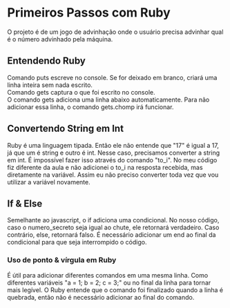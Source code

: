 # Primeiros Passos com Ruby
O projeto é de um jogo de advinhação onde o usuário precisa advinhar qual é o número advinhado pela máquina.

## Entendendo Ruby
Comando puts escreve no console. Se for deixado em branco, criará uma linha inteira sem nada escrito.<br>
Comando gets captura o que foi escrito no console.<br>
O comando gets adiciona uma linha abaixo automaticamente. Para não adicionar essa linha, o comando gets.chomp irá funcionar. 

## Convertendo String em Int
Ruby é uma linguagem tipada. Então ele não entende que "17" é igual a 17, já que um é string e outro é int. Nesse caso, precisamos converter a string em int. É impossível fazer isso através do comando "to_i". No meu código fiz diferente da aula e não adicionei o to_i na resposta recebida, mas diretamente na variável. Assim eu não preciso converter toda vez que vou utilizar a variável novamente.

## If & Else
Semelhante ao javascript, o if adiciona uma condicional. No nosso código, caso o numero_secreto seja igual ao chute, ele retornará verdadeiro. Caso contrário, else, retornará falso. É necessário adicionar um end ao final da condicional para que seja interrompido o código. 

### Uso de ponto & vírgula em Ruby
É útil para adicionar diferentes comandos em uma mesma linha. Como diferentes variáveis "a = 1; b = 2; c = 3;" ou no final da linha para tornar mais legível. O Ruby entende que o comando foi finalizado quando a linha é quebrada, então não é necessário adicionar ao final do comando.